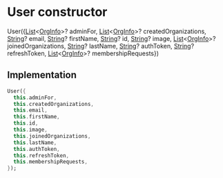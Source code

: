 


# User constructor







User(\{[List](https://api.flutter.dev/flutter/dart-core/List-class.html)&lt;[OrgInfo](../../models_organization_org_info/OrgInfo-class.md)>? adminFor, [List](https://api.flutter.dev/flutter/dart-core/List-class.html)&lt;[OrgInfo](../../models_organization_org_info/OrgInfo-class.md)>? createdOrganizations, [String](https://api.flutter.dev/flutter/dart-core/String-class.html)? email, [String](https://api.flutter.dev/flutter/dart-core/String-class.html)? firstName, [String](https://api.flutter.dev/flutter/dart-core/String-class.html)? id, [String](https://api.flutter.dev/flutter/dart-core/String-class.html)? image, [List](https://api.flutter.dev/flutter/dart-core/List-class.html)&lt;[OrgInfo](../../models_organization_org_info/OrgInfo-class.md)>? joinedOrganizations, [String](https://api.flutter.dev/flutter/dart-core/String-class.html)? lastName, [String](https://api.flutter.dev/flutter/dart-core/String-class.html)? authToken, [String](https://api.flutter.dev/flutter/dart-core/String-class.html)? refreshToken, [List](https://api.flutter.dev/flutter/dart-core/List-class.html)&lt;[OrgInfo](../../models_organization_org_info/OrgInfo-class.md)>? membershipRequests})





## Implementation

```dart
User({
  this.adminFor,
  this.createdOrganizations,
  this.email,
  this.firstName,
  this.id,
  this.image,
  this.joinedOrganizations,
  this.lastName,
  this.authToken,
  this.refreshToken,
  this.membershipRequests,
});
```







